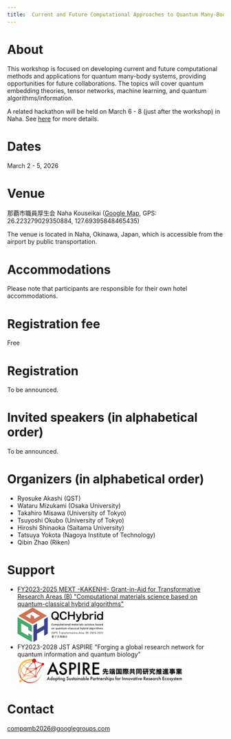 ```yaml
---
title:  Current and Future Computational Approaches to Quantum Many-Body Systems 2026 (CompQMB2026)
---
```


# About
This workshop is focused on developing current and future computational methods and applications for quantum many-body systems, providing opportunities for future collaborations. The topics will cover quantum embedding theories, tensor networks, machine learning, and quantum algorithms/information.

A related hackathon will be held on March 6 - 8 (just after the workshop) in Naha. See [here](https://qc-hybrid.github.io/hackathon_in_okinawa_2026) for more details.

# Dates 
March 2 - 5, 2026

<!--
# Booklet
[PDF](/assets/booklet.pdf)

# Program
* [Scientific program](/assets/program.pdf)
* [Titles and abstracts of invited talks](invitedtalks.html)
* [Self-organized hands-on session](self-organized-hands-on.html): 15:10-18:00, September 27th


# Poster presentation
[Poster list](/assets/posters.pdf)
* The board size will be 164Hx113Wcm.
* Each presenter will have 1 minute to deliver their flash talk.
-->

# Venue
那覇市職員厚生会 Naha Kouseikai ([Google Map](https://maps.app.goo.gl/MRRnJZMSgkmPLGAv7), GPS: 26.223279029350884, 127.69395848465435)

The venue is located in Naha, Okinawa, Japan, which is accessible from the airport by public transportation.

# Accommodations

Please note that participants are responsible for their own hotel accommodations. 

<!--
We will provide hotel rooms for invited speakers. Other attendees may arrange their own hotel accommodations or reserve rooms in [Kashiwa Guest House](https://www.issp.u-tokyo.ac.jp/maincontents/accommodation_en.html) directly via their reservation system. Reservations for the guest house will start 3 months before the stay date. A detailed instruction is available [here](guesthouse.html).
-->

# Registration fee
Free

# Registration
To be announced.

# Invited speakers (in alphabetical order)
To be announced.

# Organizers (in alphabetical order)
* Ryosuke Akashi (QST)
* Wataru Mizukami (Osaka University)
* Takahiro Misawa (University of Tokyo)
* Tsuyoshi Okubo (University of Tokyo)
* Hiroshi Shinaoka (Saitama University)
* Tatsuya Yokota (Nagoya Institute of Technology)
* Qibin Zhao (Riken)

# Support
* [FY2023-2025 MEXT -KAKENHI- Grant-in-Aid for Transformative Research Areas (B) "Computational materials science based on quantum-classical hybrid algorithms"](https://qc-hybrid.github.io)<br><img src="./QCHybrid-logo-RGB02.png" alt="JSPS QC Hybrid" style="height: 80px;"/>
* FY2023-2028 JST ASPIRE "Forging a global research network for quantum information and quantum biology"<br><img src="./aspire_h_logo.png" alt="ASPIRE" style="height: 60px;"/>



# Contact
[compqmb2026@googlegroups.com](mailto:compqmb2026@googlegroups.com)
